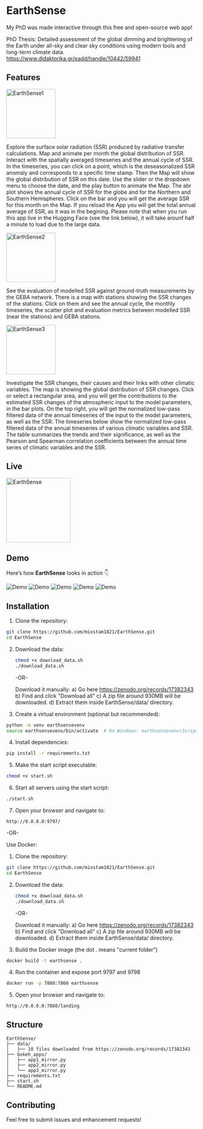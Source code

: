 # EarthSense

My PhD was made interactive through this free and open-source web app! 

PhD Thesis: Detailed assessment of the global dimming and brightening of the Earth under all-sky and clear sky conditions using modern tools and long-term climate data. 
https://www.didaktorika.gr/eadd/handle/10442/59941

## Features

<a href="#" style="pointer-events:none; cursor:default;">
  <img src="https://img.shields.io/badge/EarthSense1-deepskyblue" alt="EarthSense1" width="130">
</a>

Explore the surface solar radiation (SSR) produced by radiative transfer calculations. Map and animate per month the global distribution of SSR. Interact with the spatially averaged timeseries and the annual cycle of SSR.
In the timeseries, you can click on a point, which is the deseasonalized SSR anomaly and corresponds to a specific time stamp. Then the Map will show the global distribution of SSR on this date. Use the slider or the dropdown menu to choose the date, and the play button to animate the Map. The abr plot shows the annual cycle of SSR for the globe and for the Northern and Southern Hemispheres. Click on the bar and you will get the average SSR for this month on the Map. If you reload the App you will get the total annual average of SSR, as it was in the begining. Please note that when you run this app live in the Hugging Face (see the link below), it will take arounf half a minute to load due to the large data.


<a href="#" style="pointer-events:none; cursor:default;">
  <img src="https://img.shields.io/badge/EarthSense2-gold" alt="EarthSense2" width="130">
</a>

See the evaluation of modelled SSR against ground-truth measurements by the GEBA network. There is a map with stations showing the SSR changes of the stations. Click on them and see the annual cycle, the monthly timeseries, the scatter plot and evaluation metrics between modelled SSR (near the stations) and GEBA stations.


<a href="#" style="pointer-events:none; cursor:default;">
  <img src="https://img.shields.io/badge/EarthSense3-pink" alt="EarthSense3" width="130">
</a>

Investigate the SSR changes, their causes and their links with other climatic variables. The map is showing the global distribution of SSR changes. Click or select a rectangular area, and you will get the contributions to the estimated SSR changes of the atmospheric input to the model parameters, in the bar plots. On the top right, you will get the normalized low-pass filtered data of the annual timeseries of the input to the model parameters, as well as the SSR. The timeseries below show the normalized low-pass filtered data of the annual timeseries of various climatic variables and SSR. The table summarizes the trends and their significance, as well as the Pearson and Spearman correlation coefficients between the annual time series of climatic variables and the SSR.


## Live 
<a href="https://mixstam1453-earthsense.hf.space/landing" target="_blank" rel="noopener noreferrer">
  <img src="https://img.shields.io/badge/%20Open%20in%20Spaces-purple" alt="EarthSense" width="170">
</a>

## Demo
Here’s how **EarthSense** looks in action 👇  

![Demo](assets/ES1.gif)
![Demo](assets/ES2.gif)
![Demo](assets/ES3.gif)
![Demo](assets/ES4.gif)
![Demo](assets/ES5.gif)

## Installation

1. Clone the repository:
```bash
git clone https://github.com/mixstam1821/EarthSense.git
cd EarthSense
```
2. Download the data:
   ```bash
   chmod +x download_data.sh
   ./download_data.sh
   ```
   
   -OR-
   
   Download it manually:
   a) Go here https://zenodo.org/records/17382343
   b) Find and click "Download all"
   c) A zip file around 930MB will be downloaded.
   d) Extract them inside EarthSense/data/ directory.
   
3. Create a virtual environment (optional but recommended):
```bash
python -m venv earthsensevenv
source earthsensevenv/bin/activate  # On Windows: earthsensevenv\Scripts\activate
```

4. Install dependencies:
```bash
pip install -r requirements.txt
```

5. Make the start script executable:
```bash
chmod +x start.sh
```

6. Start all servers using the start script:
```bash
./start.sh
```

7. Open your browser and navigate to:
```
http://0.0.0.0:9797/
```

-OR-

Use Docker:

1. Clone the repository:
```bash
git clone https://github.com/mixstam1821/EarthSense.git
cd EarthSense
```
2. Download the data:
   ```bash
   chmod +x download_data.sh
   ./download_data.sh
   ```
   
   -OR-
   
   Download it manually:
   a) Go here https://zenodo.org/records/17382343
   b) Find and click "Download all"
   c) A zip file around 930MB will be downloaded.
   d) Extract them inside EarthSense/data/ directory.

3. Build the Docker image (the dot . means "current folder")
```bash
docker build -t earthsense .
```

4. Run the container and expose port 9797 and 9798
```bash
docker run -p 7860:7860 earthsense
```

5. Open your browser and navigate to:
```
http://0.0.0.0:7860/landing
```

## Structure

```
EarthSense/
├── data/
│   ├── 10 files downloaded from https://zenodo.org/records/17382343
├── bokeh_apps/
│   ├── app1_mirror.py
│   ├── app2_mirror.py
│   └── app3_mirror.py
├── requirements.txt
├── start.sh
└── README.md
```


## Contributing

Feel free to submit issues and enhancement requests!
